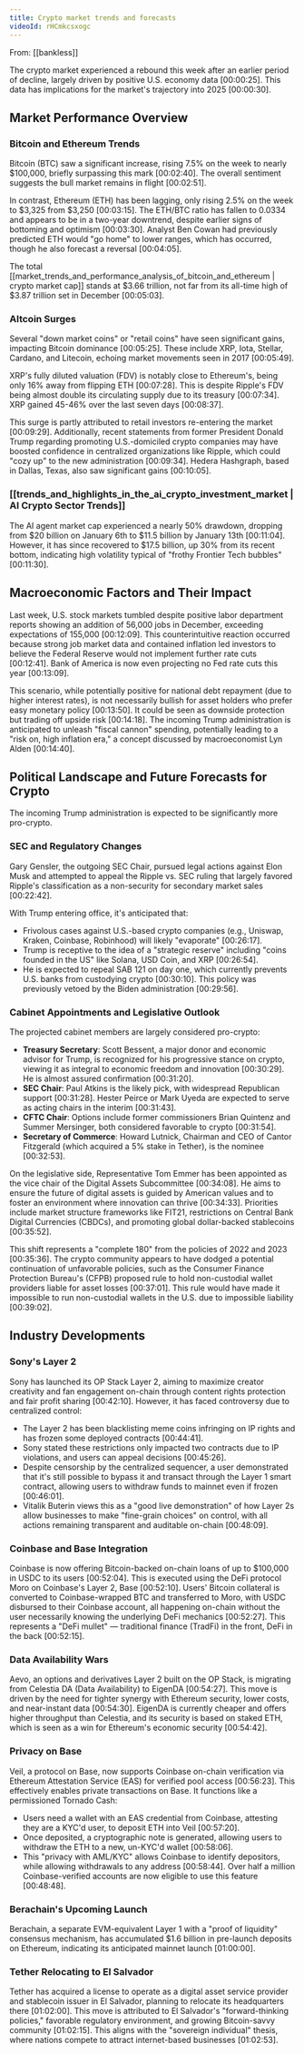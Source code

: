 ```yaml
---
title: Crypto market trends and forecasts
videoId: rHCmkcsxogc
---
```


From: [[bankless]] <br/> 

The crypto market experienced a rebound this week after an earlier period of decline, largely driven by positive U.S. economy data <a class="yt-timestamp" data-t="00:00:25">[00:00:25]</a>. This data has implications for the market's trajectory into 2025 <a class="yt-timestamp" data-t="00:00:30">[00:00:30]</a>.

## Market Performance Overview

### Bitcoin and Ethereum Trends
Bitcoin (BTC) saw a significant increase, rising 7.5% on the week to nearly $100,000, briefly surpassing this mark <a class="yt-timestamp" data-t="00:02:40">[00:02:40]</a>. The overall sentiment suggests the bull market remains in flight <a class="yt-timestamp" data-t="00:02:51">[00:02:51]</a>.

In contrast, Ethereum (ETH) has been lagging, only rising 2.5% on the week to $3,325 from $3,250 <a class="yt-timestamp" data-t="00:03:15">[00:03:15]</a>. The ETH/BTC ratio has fallen to 0.0334 and appears to be in a two-year downtrend, despite earlier signs of bottoming and optimism <a class="yt-timestamp" data-t="00:03:30">[00:03:30]</a>. Analyst Ben Cowan had previously predicted ETH would "go home" to lower ranges, which has occurred, though he also forecast a reversal <a class="yt-timestamp" data-t="00:04:05">[00:04:05]</a>.

The total [[market_trends_and_performance_analysis_of_bitcoin_and_ethereum | crypto market cap]] stands at $3.66 trillion, not far from its all-time high of $3.87 trillion set in December <a class="yt-timestamp" data-t="00:05:03">[00:05:03]</a>.

### Altcoin Surges
Several "down market coins" or "retail coins" have seen significant gains, impacting Bitcoin dominance <a class="yt-timestamp" data-t="00:05:25">[00:05:25]</a>. These include XRP, Iota, Stellar, Cardano, and Litecoin, echoing market movements seen in 2017 <a class="yt-timestamp" data-t="00:05:49">[00:05:49]</a>.

XRP's fully diluted valuation (FDV) is notably close to Ethereum's, being only 16% away from flipping ETH <a class="yt-timestamp" data-t="00:07:28">[00:07:28]</a>. This is despite Ripple's FDV being almost double its circulating supply due to its treasury <a class="yt-timestamp" data-t="00:07:34">[00:07:34]</a>. XRP gained 45-46% over the last seven days <a class="yt-timestamp" data-t="00:08:37">[00:08:37]</a>.

This surge is partly attributed to retail investors re-entering the market <a class="yt-timestamp" data-t="00:09:29">[00:09:29]</a>. Additionally, recent statements from former President Donald Trump regarding promoting U.S.-domiciled crypto companies may have boosted confidence in centralized organizations like Ripple, which could "cozy up" to the new administration <a class="yt-timestamp" data-t="00:09:34">[00:09:34]</a>. Hedera Hashgraph, based in Dallas, Texas, also saw significant gains <a class="yt-timestamp" data-t="00:10:05">[00:10:05]</a>.

### [[trends_and_highlights_in_the_ai_crypto_investment_market | AI Crypto Sector Trends]]
The AI agent market cap experienced a nearly 50% drawdown, dropping from $20 billion on January 6th to $11.5 billion by January 13th <a class="yt-timestamp" data-t="00:11:04">[00:11:04]</a>. However, it has since recovered to $17.5 billion, up 30% from its recent bottom, indicating high volatility typical of "frothy Frontier Tech bubbles" <a class="yt-timestamp" data-t="00:11:30">[00:11:30]</a>.

## Macroeconomic Factors and Their Impact

Last week, U.S. stock markets tumbled despite positive labor department reports showing an addition of 56,000 jobs in December, exceeding expectations of 155,000 <a class="yt-timestamp" data-t="00:12:09">[00:12:09]</a>. This counterintuitive reaction occurred because strong job market data and contained inflation led investors to believe the Federal Reserve would not implement further rate cuts <a class="yt-timestamp" data-t="00:12:41">[00:12:41]</a>. Bank of America is now even projecting no Fed rate cuts this year <a class="yt-timestamp" data-t="00:13:09">[00:13:09]</a>.

This scenario, while potentially positive for national debt repayment (due to higher interest rates), is not necessarily bullish for asset holders who prefer easy monetary policy <a class="yt-timestamp" data-t="00:13:50">[00:13:50]</a>. It could be seen as downside protection but trading off upside risk <a class="yt-timestamp" data-t="00:14:18">[00:14:18]</a>. The incoming Trump administration is anticipated to unleash "fiscal cannon" spending, potentially leading to a "risk on, high inflation era," a concept discussed by macroeconomist Lyn Alden <a class="yt-timestamp" data-t="00:14:40">[00:14:40]</a>.

## Political Landscape and Future Forecasts for Crypto

The incoming Trump administration is expected to be significantly more pro-crypto.

### SEC and Regulatory Changes
Gary Gensler, the outgoing SEC Chair, pursued legal actions against Elon Musk and attempted to appeal the Ripple vs. SEC ruling that largely favored Ripple's classification as a non-security for secondary market sales <a class="yt-timestamp" data-t="00:22:42">[00:22:42]</a>.

With Trump entering office, it's anticipated that:
*   Frivolous cases against U.S.-based crypto companies (e.g., Uniswap, Kraken, Coinbase, Robinhood) will likely "evaporate" <a class="yt-timestamp" data-t="00:26:17">[00:26:17]</a>.
*   Trump is receptive to the idea of a "strategic reserve" including "coins founded in the US" like Solana, USD Coin, and XRP <a class="yt-timestamp" data-t="00:26:54">[00:26:54]</a>.
*   He is expected to repeal SAB 121 on day one, which currently prevents U.S. banks from custodying crypto <a class="yt-timestamp" data-t="00:30:10">[00:30:10]</a>. This policy was previously vetoed by the Biden administration <a class="yt-timestamp" data-t="00:29:56">[00:29:56]</a>.

### Cabinet Appointments and Legislative Outlook
The projected cabinet members are largely considered pro-crypto:
*   **Treasury Secretary**: Scott Bessent, a major donor and economic advisor for Trump, is recognized for his progressive stance on crypto, viewing it as integral to economic freedom and innovation <a class="yt-timestamp" data-t="00:30:29">[00:30:29]</a>. He is almost assured confirmation <a class="yt-timestamp" data-t="00:31:20">[00:31:20]</a>.
*   **SEC Chair**: Paul Atkins is the likely pick, with widespread Republican support <a class="yt-timestamp" data-t="00:31:28">[00:31:28]</a>. Hester Peirce or Mark Uyeda are expected to serve as acting chairs in the interim <a class="yt-timestamp" data-t="00:31:43">[00:31:43]</a>.
*   **CFTC Chair**: Options include former commissioners Brian Quintenz and Summer Mersinger, both considered favorable to crypto <a class="yt-timestamp" data-t="00:31:54">[00:31:54]</a>.
*   **Secretary of Commerce**: Howard Lutnick, Chairman and CEO of Cantor Fitzgerald (which acquired a 5% stake in Tether), is the nominee <a class="yt-timestamp" data-t="00:32:53">[00:32:53]</a>.

On the legislative side, Representative Tom Emmer has been appointed as the vice chair of the Digital Assets Subcommittee <a class="yt-timestamp" data-t="00:34:08">[00:34:08]</a>. He aims to ensure the future of digital assets is guided by American values and to foster an environment where innovation can thrive <a class="yt-timestamp" data-t="00:34:33">[00:34:33]</a>. Priorities include market structure frameworks like FIT21, restrictions on Central Bank Digital Currencies (CBDCs), and promoting global dollar-backed stablecoins <a class="yt-timestamp" data-t="00:35:52">[00:35:52]</a>.

This shift represents a "complete 180" from the policies of 2022 and 2023 <a class="yt-timestamp" data-t="00:35:36">[00:35:36]</a>. The crypto community appears to have dodged a potential continuation of unfavorable policies, such as the Consumer Finance Protection Bureau's (CFPB) proposed rule to hold non-custodial wallet providers liable for asset losses <a class="yt-timestamp" data-t="00:37:01">[00:37:01]</a>. This rule would have made it impossible to run non-custodial wallets in the U.S. due to impossible liability <a class="yt-timestamp" data-t="00:39:02">[00:39:02]</a>.

## Industry Developments

### Sony's Layer 2
Sony has launched its OP Stack Layer 2, aiming to maximize creator creativity and fan engagement on-chain through content rights protection and fair profit sharing <a class="yt-timestamp" data-t="00:42:10">[00:42:10]</a>. However, it has faced controversy due to centralized control:
*   The Layer 2 has been blacklisting meme coins infringing on IP rights and has frozen some deployed contracts <a class="yt-timestamp" data-t="00:44:41">[00:44:41]</a>.
*   Sony stated these restrictions only impacted two contracts due to IP violations, and users can appeal decisions <a class="yt-timestamp" data-t="00:45:26">[00:45:26]</a>.
*   Despite censorship by the centralized sequencer, a user demonstrated that it's still possible to bypass it and transact through the Layer 1 smart contract, allowing users to withdraw funds to mainnet even if frozen <a class="yt-timestamp" data-t="00:46:01">[00:46:01]</a>.
*   Vitalik Buterin views this as a "good live demonstration" of how Layer 2s allow businesses to make "fine-grain choices" on control, with all actions remaining transparent and auditable on-chain <a class="yt-timestamp" data-t="00:48:09">[00:48:09]</a>.

### Coinbase and Base Integration
Coinbase is now offering Bitcoin-backed on-chain loans of up to $100,000 in USDC to its users <a class="yt-timestamp" data-t="00:52:04">[00:52:04]</a>. This is executed using the DeFi protocol Moro on Coinbase's Layer 2, Base <a class="yt-timestamp" data-t="00:52:10">[00:52:10]</a>. Users' Bitcoin collateral is converted to Coinbase-wrapped BTC and transferred to Moro, with USDC disbursed to their Coinbase account, all happening on-chain without the user necessarily knowing the underlying DeFi mechanics <a class="yt-timestamp" data-t="00:52:27">[00:52:27]</a>. This represents a "DeFi mullet" — traditional finance (TradFi) in the front, DeFi in the back <a class="yt-timestamp" data-t="00:52:15">[00:52:15]</a>.

### Data Availability Wars
Aevo, an options and derivatives Layer 2 built on the OP Stack, is migrating from Celestia DA (Data Availability) to EigenDA <a class="yt-timestamp" data-t="00:54:27">[00:54:27]</a>. This move is driven by the need for tighter synergy with Ethereum security, lower costs, and near-instant data <a class="yt-timestamp" data-t="00:54:30">[00:54:30]</a>. EigenDA is currently cheaper and offers higher throughput than Celestia, and its security is based on staked ETH, which is seen as a win for Ethereum's economic security <a class="yt-timestamp" data-t="00:54:42">[00:54:42]</a>.

### Privacy on Base
Veil, a protocol on Base, now supports Coinbase on-chain verification via Ethereum Attestation Service (EAS) for verified pool access <a class="yt-timestamp" data-t="00:56:23">[00:56:23]</a>. This effectively enables private transactions on Base. It functions like a permissioned Tornado Cash:
*   Users need a wallet with an EAS credential from Coinbase, attesting they are a KYC'd user, to deposit ETH into Veil <a class="yt-timestamp" data-t="00:57:20">[00:57:20]</a>.
*   Once deposited, a cryptographic note is generated, allowing users to withdraw the ETH to a new, un-KYC'd wallet <a class="yt-timestamp" data-t="00:58:06">[00:58:06]</a>.
*   This "privacy with AML/KYC" allows Coinbase to identify depositors, while allowing withdrawals to any address <a class="yt-timestamp" data-t="00:58:44">[00:58:44]</a>. Over half a million Coinbase-verified accounts are now eligible to use this feature <a class="yt-timestamp" data-t="00:48:48">[00:48:48]</a>.

### Berachain's Upcoming Launch
Berachain, a separate EVM-equivalent Layer 1 with a "proof of liquidity" consensus mechanism, has accumulated $1.6 billion in pre-launch deposits on Ethereum, indicating its anticipated mainnet launch <a class="yt-timestamp" data-t="01:00:00">[01:00:00]</a>.

### Tether Relocating to El Salvador
Tether has acquired a license to operate as a digital asset service provider and stablecoin issuer in El Salvador, planning to relocate its headquarters there <a class="yt-timestamp" data-t="01:02:00">[01:02:00]</a>. This move is attributed to El Salvador's "forward-thinking policies," favorable regulatory environment, and growing Bitcoin-savvy community <a class="yt-timestamp" data-t="01:02:15">[01:02:15]</a>. This aligns with the "sovereign individual" thesis, where nations compete to attract internet-based businesses <a class="yt-timestamp" data-t="01:02:53">[01:02:53]</a>.